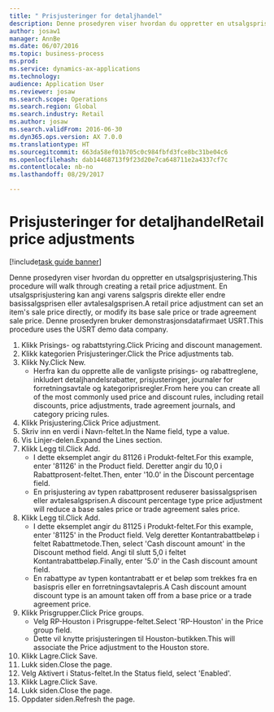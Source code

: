 ```yaml
--- 
title: " Prisjusteringer for detaljhandel"
description: Denne prosedyren viser hvordan du oppretter en utsalgsprisjustering.
author: josaw1
manager: AnnBe
ms.date: 06/07/2016
ms.topic: business-process
ms.prod: 
ms.service: dynamics-ax-applications
ms.technology: 
audience: Application User
ms.reviewer: josaw
ms.search.scope: Operations
ms.search.region: Global
ms.search.industry: Retail
ms.author: josaw
ms.search.validFrom: 2016-06-30
ms.dyn365.ops.version: AX 7.0.0
ms.translationtype: HT
ms.sourcegitcommit: 663da58ef01b705c0c984fbfd3fce8bc31be04c6
ms.openlocfilehash: dab14468713f9f23d20e7ca648711e2a4337cf7c
ms.contentlocale: nb-no
ms.lasthandoff: 08/29/2017

---
```

# <a name="retail-price-adjustments"></a><span data-ttu-id="1dead-103"> Prisjusteringer for detaljhandel</span><span class="sxs-lookup"><span data-stu-id="1dead-103">Retail price adjustments</span></span>

[!include[task guide banner](../includes/task-guide-banner.md)]

<span data-ttu-id="1dead-104">Denne prosedyren viser hvordan du oppretter en utsalgsprisjustering.</span><span class="sxs-lookup"><span data-stu-id="1dead-104">This procedure will walk through creating a retail price adjustment.</span></span> <span data-ttu-id="1dead-105">En utsalgsprisjustering kan angi varens salgspris direkte eller endre basissalgsprisen eller avtalesalgsprisen.</span><span class="sxs-lookup"><span data-stu-id="1dead-105">A retail price adjustment can set an item's sale price directly, or modify its base sale price or trade agreement sale price.</span></span> <span data-ttu-id="1dead-106">Denne prosedyren bruker demonstrasjonsdatafirmaet USRT.</span><span class="sxs-lookup"><span data-stu-id="1dead-106">This procedure uses the USRT demo data company.</span></span>

1. <span data-ttu-id="1dead-107">Klikk Prisings- og rabattstyring.</span><span class="sxs-lookup"><span data-stu-id="1dead-107">Click Pricing and discount management.</span></span>
2. <span data-ttu-id="1dead-108">Klikk kategorien Prisjusteringer.</span><span class="sxs-lookup"><span data-stu-id="1dead-108">Click the Price adjustments tab.</span></span>
3. <span data-ttu-id="1dead-109">Klikk Ny.</span><span class="sxs-lookup"><span data-stu-id="1dead-109">Click New.</span></span>
    * <span data-ttu-id="1dead-110">Herfra kan du opprette alle de vanligste prisings- og rabattreglene, inkludert detaljhandelsrabatter, prisjusteringer, journaler for forretningsavtale og kategoriprisregler.</span><span class="sxs-lookup"><span data-stu-id="1dead-110">From here you can create all of the most commonly used price and discount rules, including retail discounts, price adjustments, trade agreement journals, and category pricing rules.</span></span>  
4. <span data-ttu-id="1dead-111">Klikk Prisjustering.</span><span class="sxs-lookup"><span data-stu-id="1dead-111">Click Price adjustment.</span></span>
5. <span data-ttu-id="1dead-112">Skriv inn en verdi i Navn-feltet.</span><span class="sxs-lookup"><span data-stu-id="1dead-112">In the Name field, type a value.</span></span>
6. <span data-ttu-id="1dead-113">Vis Linjer-delen.</span><span class="sxs-lookup"><span data-stu-id="1dead-113">Expand the Lines section.</span></span>
7. <span data-ttu-id="1dead-114">Klikk Legg til.</span><span class="sxs-lookup"><span data-stu-id="1dead-114">Click Add.</span></span>
    * <span data-ttu-id="1dead-115">I dette eksemplet angir du 81126 i Produkt-feltet.</span><span class="sxs-lookup"><span data-stu-id="1dead-115">For this example, enter '81126' in the Product field.</span></span>    <span data-ttu-id="1dead-116">Deretter angir du 10,0 i Rabattprosent-feltet.</span><span class="sxs-lookup"><span data-stu-id="1dead-116">Then, enter '10.0' in the Discount percentage field.</span></span>  
    * <span data-ttu-id="1dead-117">En prisjustering av typen rabattprosent reduserer basissalgsprisen eller avtalesalgsprisen.</span><span class="sxs-lookup"><span data-stu-id="1dead-117">A discount percentage type price adjustment will reduce a base sales price or trade agreement sales price.</span></span>  
8. <span data-ttu-id="1dead-118">Klikk Legg til.</span><span class="sxs-lookup"><span data-stu-id="1dead-118">Click Add.</span></span>
    * <span data-ttu-id="1dead-119">I dette eksemplet angir du 81125 i Produkt-feltet.</span><span class="sxs-lookup"><span data-stu-id="1dead-119">For this example, enter '81125' in the Product field.</span></span>    <span data-ttu-id="1dead-120">Velg deretter Kontantrabattbeløp i feltet Rabattmetode.</span><span class="sxs-lookup"><span data-stu-id="1dead-120">Then, select 'Cash discount amount' in the Discount method field.</span></span>    <span data-ttu-id="1dead-121">Angi til slutt 5,0 i feltet Kontantrabattbeløp.</span><span class="sxs-lookup"><span data-stu-id="1dead-121">Finally, enter '5.0' in the Cash discount amount field.</span></span>  
    * <span data-ttu-id="1dead-122">En rabattype av typen kontantrabatt er et beløp som trekkes fra en basispris eller en forretningsavtalepris.</span><span class="sxs-lookup"><span data-stu-id="1dead-122">A Cash discount amount discount type is an amount taken off from a base price or a trade agreement price.</span></span>  
9. <span data-ttu-id="1dead-123">Klikk Prisgrupper.</span><span class="sxs-lookup"><span data-stu-id="1dead-123">Click Price groups.</span></span>
    * <span data-ttu-id="1dead-124">Velg RP-Houston i Prisgruppe-feltet.</span><span class="sxs-lookup"><span data-stu-id="1dead-124">Select 'RP-Houston' in the Price group field.</span></span>  
    * <span data-ttu-id="1dead-125">Dette vil knytte prisjusteringen til Houston-butikken.</span><span class="sxs-lookup"><span data-stu-id="1dead-125">This will associate the Price adjustment to the Houston store.</span></span>  
10. <span data-ttu-id="1dead-126">Klikk Lagre.</span><span class="sxs-lookup"><span data-stu-id="1dead-126">Click Save.</span></span>
11. <span data-ttu-id="1dead-127">Lukk siden.</span><span class="sxs-lookup"><span data-stu-id="1dead-127">Close the page.</span></span>
12. <span data-ttu-id="1dead-128">Velg Aktivert i Status-feltet.</span><span class="sxs-lookup"><span data-stu-id="1dead-128">In the Status field, select 'Enabled'.</span></span>
13. <span data-ttu-id="1dead-129">Klikk Lagre.</span><span class="sxs-lookup"><span data-stu-id="1dead-129">Click Save.</span></span>
14. <span data-ttu-id="1dead-130">Lukk siden.</span><span class="sxs-lookup"><span data-stu-id="1dead-130">Close the page.</span></span>
15. <span data-ttu-id="1dead-131">Oppdater siden.</span><span class="sxs-lookup"><span data-stu-id="1dead-131">Refresh the page.</span></span>


